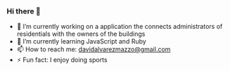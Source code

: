 ### Hi there 👋

- 🔭 I’m currently working on a application the connects administrators of residentials with the owners of the buildings
- 🌱 I’m currently learning JavaScript and Ruby
- 📫 How to reach me: davidalvarezmazzo@gmail.com
- ⚡ Fun fact: I enjoy doing sports

